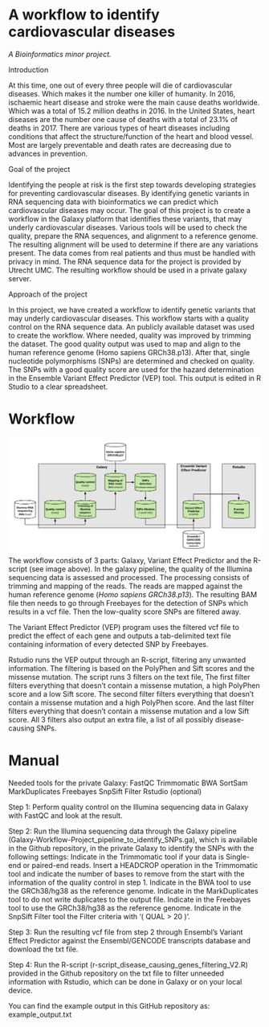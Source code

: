 # A workflow to identify cardiovascular diseases
*A Bioinformatics minor project.*



Introduction

At this time, one out of every three people will die of cardiovascular diseases. Which makes it the number one killer of humanity. In 2016, ischaemic heart disease and stroke were the main cause deaths worldwide. Which was a total of 15.2 million deaths in 2016. In the United States, heart diseases are the number one cause of deaths with a total of 23.1% of deaths in 2017. There are various types of heart diseases including conditions that affect the structure/function of the heart and blood vessel. Most are largely preventable and death rates are decreasing due to advances in prevention.

Goal of the project

Identifying the people at risk is the first step towards developing strategies for preventing cardiovascular diseases. By identifying genetic variants in RNA sequencing data with bioinformatics we can predict which cardiovascular diseases may occur. The goal of this project is to create a workflow in the Galaxy platform that identifies these variants, that may underly cardiovascular diseases. Various tools will be used to check the quality, prepare the RNA sequences, and alignment to a reference genome. The resulting alignment will be used to determine if there are any variations present. The data comes from real patients and thus must be handled with privacy in mind. The RNA sequence data for the project is provided by Utrecht UMC. The resulting workflow should be used in a private galaxy server. 

Approach of the project

In this project, we have created a workflow to identify genetic variants that may underly cardiovascular diseases. This workflow starts with a quality control on the RNA sequence data. An publicly available dataset was used to create the workflow. Where needed, quality was improved by trimming the dataset. The good quality output was used to map and align to the human reference genome (Homo sapiens GRCh38.p13). After that, single nucleotide polymorphisms (SNPs) are determined and checked on quality. The SNPs with a good quality score are used for the hazard determination in the Ensemble Variant Effect Predictor (VEP) tool. This output is edited in R Studio to a clear spreadsheet. 



# Workflow
![](Flowchart.png)
The workflow consists of 3 parts: Galaxy, Variant Effect Predictor and the R-script (see image above). 
In the galaxy pipeline, the quality of the Illumina sequencing data is assessed and processed. The processing consists of trimming and mapping of the reads. The reads are mapped against the human reference genome (*Homo sapiens GRCh38.p13*).  The resulting BAM file then needs to go through Freebayes for the detection of SNPs which results in a vcf file. Then the low-quality score SNPs are filtered away.

The Variant Effect Predictor (VEP) program uses the filtered vcf file to predict the effect of each gene and outputs a tab-delimited text file containing information of every detected SNP by Freebayes. 

Rstudio runs the VEP output through an R-script, filtering any unwanted information. The filtering is based on the PolyPhen and Sift scores and the missense mutation. The script runs 3 filters on the text file, The first filter filters everything that doesn’t contain a missense mutation, a high PolyPhen score and a low Sift score. The second filter filters everything that doesn’t contain a missense mutation and a high PolyPhen score. And the last filter filters everything that doesn’t contain a missense mutation and a low Sift score.
All 3 filters also output an extra file, a list of all possibly disease-causing SNPs.

# Manual
Needed tools for the private Galaxy:
FastQC
Trimmomatic
BWA
SortSam
MarkDuplicates
Freebayes
SnpSift Filter
Rstudio (optional)

Step 1: 
Perform quality control on the Illumina sequencing data in Galaxy with FastQC and look at the result.

Step 2:
Run the  Illumina sequencing data through the Galaxy pipeline (Galaxy-Workflow-Project_pipeline_to_identify_SNPs.ga), which is available in the Github repository, in the private Galaxy to identify the SNPs with the following settings:
Indicate in the Trimmomatic tool if your data is Single-end or paired-end reads.
Insert a HEADCROP operation in the Trimmomatic tool and indicate the number of bases to remove from the start with the information of the quality control in step 1.
Indicate in the BWA tool to use the GRCh38/hg38 as the reference genome.
Indicate in the MarkDuplicates tool to do not write duplicates to the output file.
Indicate in the Freebayes tool to use the GRCh38/hg38 as the reference genome.
Indicate in the SnpSift Filter tool the Filter criteria with ‘( QUAL > 20 )’.

Step 3:
Run the resulting vcf file from step 2 through Ensembl’s Variant Effect Predictor against the Ensembl/GENCODE transcripts database and download the txt file.

Step 4:
Run the R-script (r-script_disease_causing_genes_filtering_V2.R) provided in the Github repository on the txt file to filter unneeded information with Rstudio, which can be done in Galaxy or on your local device.


You can find the example output in this GitHub repository as: example_output.txt


